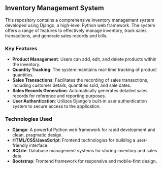 ## Inventory Management System

This repository contains a comprehensive inventory management system developed using Django, 
a high-level Python web framework. The system offers a range of features to effectively manage inventory,
track sales transactions, and generate sales records and bills.

### Key Features

- **Product Management**: Users can add, edit, and delete products within the inventory.
- **Quantity Tracking**: The system maintains real-time tracking of product quantities.
- **Sales Transactions**: Facilitates the recording of sales transactions, including customer details, quantities sold, and sale dates.
- **Sales Records Generation**: Automatically generates detailed sales records for reference and reporting purposes.
- **User Authentication**: Utilizes Django's built-in user authentication system to secure access to the application.

### Technologies Used

- **Django**: A powerful Python web framework for rapid development and clean, pragmatic design.
- **HTML/CSS/JavaScript**: Frontend technologies for building a user-friendly interface.
- **SQLite**: Database management systems for storing inventory and sales data.
- **Bootstrap**: Frontend framework for responsive and mobile-first design.
